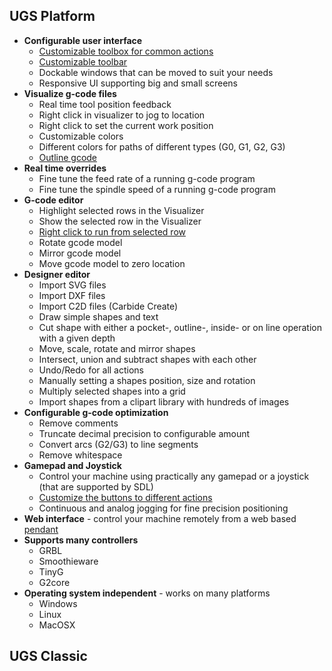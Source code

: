## UGS Platform
* **Configurable user interface**
  * [Customizable toolbox for common actions](Usage#toolbox)
  * [Customizable toolbar](Usage#toolbar)
  * Dockable windows that can be moved to suit your needs
  * Responsive UI supporting big and small screens
* **Visualize g-code files**
  * Real time tool position feedback
  * Right click in visualizer to jog to location
  * Right click to set the current work position
  * Customizable colors
  * Different colors for paths of different types (G0, G1, G2, G3)
  * [Outline gcode](https://github.com/winder/Universal-G-Code-Sender/wiki/Usage#outline)
* **Real time overrides** 
  * Fine tune the feed rate of a running g-code program
  * Fine tune the spindle speed of a running g-code program
* **G-code editor**
  * Highlight selected rows in the Visualizer
  * Show the selected row in the Visualizer
  * [Right click to run from selected row](https://github.com/winder/Universal-G-Code-Sender/wiki/Usage#run-from-a-selected-line)
  * Rotate gcode model
  * Mirror gcode model
  * Move gcode model to zero location
* **Designer editor**
  * Import SVG files
  * Import DXF files
  * Import C2D files (Carbide Create)
  * Draw simple shapes and text
  * Cut shape with either a pocket-, outline-, inside- or on line operation with a given depth
  * Move, scale, rotate and mirror shapes
  * Intersect, union and subtract shapes with each other
  * Undo/Redo for all actions
  * Manually setting a shapes position, size and rotation
  * Multiply selected shapes into a grid
  * Import shapes from a clipart library with hundreds of images
* **Configurable g-code optimization**
  * Remove comments
  * Truncate decimal precision to configurable amount
  * Convert arcs (G2/G3) to line segments
  * Remove whitespace
* **Gamepad and Joystick** 
  * Control your machine using practically any gamepad or a joystick (that are supported by SDL)
  * [Customize the buttons to different actions](https://github.com/winder/Universal-G-Code-Sender/wiki/Usage#gamepad-and-joystick)
  * Continuous and analog jogging for fine precision positioning
* **Web interface** - control your machine remotely from a web based [pendant](https://github.com/winder/Universal-G-Code-Sender/wiki/Usage#pendant)
* **Supports many controllers**
  * GRBL
  * Smoothieware
  * TinyG
  * G2core
* **Operating system independent** - works on many platforms
  * Windows
  * Linux
  * MacOSX

## UGS Classic
